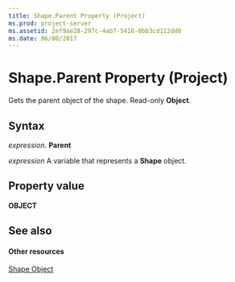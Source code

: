 ```yaml
---
title: Shape.Parent Property (Project)
ms.prod: project-server
ms.assetid: 2ef9ae28-297c-4ab7-5416-0bb3cd112dd0
ms.date: 06/08/2017
---
```



# Shape.Parent Property (Project)
Gets the parent object of the shape. Read-only  **Object**.

## Syntax

 _expression_. **Parent**

 _expression_ A variable that represents a **Shape** object.


## Property value

 **OBJECT**


## See also


#### Other resources


[Shape Object](shape-object-project.md)
